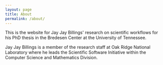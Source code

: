```yaml
---
layout: page
title: About
permalink: /about/
---
```


This is the website for Jay Jay Billings' research on scientific workflows for his PhD thesis in the Bredesen Center at the University of Tennessee.

Jay Jay Billings is a member of the research staff at Oak Ridge National Laboratory where he leads the Scientific Software Initiative within the Computer Science and Mathematics Division.
